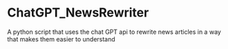 # ChatGPT_NewsRewriter
A python script that uses the chat GPT api to rewrite news articles in a way that makes them easier to understand
